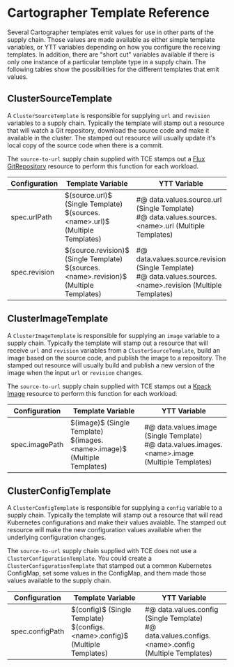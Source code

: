 # Cartographer Template Reference

Several Cartographer templates emit values for use in other parts of the supply chain. Those values
are made available as either simple template variables, or YTT variables depending on how you configure
the receiving templates. In addition, there are "short cut" variables available if there is only one instance
of a particular template type in a supply chain. The following tables show the possibilities for
the different templates that emit values.

## ClusterSourceTemplate

A `ClusterSourceTemplate` is responsible for supplying `url` and `revision` variables to a supply chain. Typically the template
will stamp out a resource that will watch a Git repository, download the source code and make it available in the cluster.
The stamped out resource will usually update it's local copy of the source code when there is a commit.

The `source-to-url` supply chain supplied with TCE stamps out a
[Flux GitRepository](https://fluxcd.io/docs/components/source/gitrepositories/) resource to perform this function for each workload.

| Configuration | Template Variable| YTT Variable|
|---|---|---|
|spec.urlPath | &dollar;&lpar;source.url&rpar;&dollar; (Single Template) <br/> &dollar;(sources.&lt;name&gt;.url)&dollar; (Multiple Templates)| &num;&commat; data.values.source.url (Single Template) <br/> &num;&commat; data.values.sources.&lt;name&gt;.url (Multiple Templates) |
|spec.revision | &dollar;(source.revision)&dollar; (Single Template) <br/> &dollar;(sources.&lt;name&gt;.revision)&dollar; (Multiple Templates)| &num;&commat; data.values.source.revision (Single Template) <br/> &num;&commat; data.values.sources.&lt;name&gt;.revision (Multiple Templates) |

## ClusterImageTemplate

A `ClusterImageTemplate` is responsible for supplying an `image` variable to a supply chain. Typically the template will stamp
out a resource that will receive `url` and `revision` variables from a `ClusterSourceTemplate`, build an image based on the
source code, and publish the image to a repository. The stamped out resource will usually build and publish a new version of the
image when the input `url` or `revision` changes.

The `source-to-url` supply chain supplied with TCE stamps out a
[Kpack Image](https://github.com/pivotal/kpack/blob/main/docs/image.md) resource to perform this function for each workload.

| Configuration | Template Variable | YTT Variable|
|---|---|---|
|spec.imagePath | <span>&dollar;</span>(image)<span>$</span> (Single Template) <br/> &dollar;(images.&lt;name&gt;.image)&dollar; (Multiple Templates)| &num;&commat; data.values.image (Single Template) <br/> &num;&commat; data.values.images.&lt;name&gt;.image (Multiple Templates) |

## ClusterConfigTemplate

A `ClusterConfigTemplate` is responsible for supplying a `config` variable to a supply chain. Typically the template will
stamp out a resource that will read Kubernetes configurations and make their values avaiable. The stamped out resource
will make the new configuration values available when the underlying configuration changes.

The `source-to-url` supply chain supplied with TCE does not use a `ClusterConfigurationTemplate`. You could create a
`ClusterConfigurationTemplate` that stamped out a common Kubernetes ConfigMap, set some values in the ConfigMap, and them
made those values available to the supply chain.

| Configuration | Template Variable| YTT Variable|
|---|---|---|
|spec.configPath | &dollar;(config)&dollar; (Single Template) <br/> &dollar;(configs.&lt;name&gt;.config)&dollar; (Multiple Templates)| &num;&commat; data.values.config (Single Template) <br/> &num;&commat; data.values.configs.&lt;name&gt;.config (Multiple Templates) |
